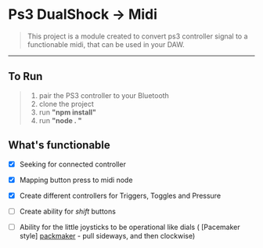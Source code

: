 Ps3 DualShock -> Midi
=====================

>This project is a module created to convert ps3 controller signal to a functionable midi, that can be used in your DAW.

- - - 

To Run
-------

> 1. pair the PS3 controller to your Bluetooth
> 1. clone the project
> 1. run  **"npm install"**
> 1. run  **"node . "**


What's functionable
-----------------

- [x] Seeking for connected controller
- [x] Mapping button press to midi node
- [x] Create different controllers for Triggers, Toggles and Pressure
- [ ] Create ability for _shift_ buttons
- [ ] Ability for the little joysticks to be operational like dials ( [Pacemaker style] [packmaker] - pull sideways, and then clockwise)



[packmaker]:http://www.youtube.com/watch?v=F9_0tUxdTZY
